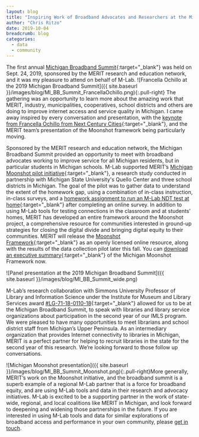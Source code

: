 ```yaml
---
layout: blog
title: "Inspiring Work of Broadband Advocates and Researchers at the Michigan Broadband Summit"
author: "Chris Ritzo"
date: 2019-10-04
breadcrumb: blog
categories:
  - data
  - community
---
```


The first annual [Michigan Broadband Summit](https://www.merit.edu/broadband/){:target="_blank"} was held on Sept. 24, 2019, sponsored by the MERIT research and education network, and it was my pleasure to attend on behalf of M-Lab. ![Francella Ochillo at the 2019 Michigan Broadband Summit]({{ site.baseurl }}/images/blog/MI_BB_Summit_FrancellaOchillo.png){:.pull-right} The gathering was an opportunity to learn more about the amazing work that MERIT, industry, municipalities, cooperatives, school districts and others are doing to improve internet access and service quality in Michigan. I came away inspired by every conversation and presentation, with the [keynote from Francella Ochillo from Next Century Cities](https://nextcenturycities.org/next-century-provides-keynote-remarks-on-expanding-access-at-the-michigan-broadband-summit/){:target="_blank"}, and the MERIT team’s presentation of the Moonshot framework being particularly moving.<!--more-->

Sponsored by the MERIT research and education network, the Michigan Broadband Summit provided an opportunity to meet with broadband advocates working to improve service for all Michigan residents, but in particular students in Michigan schools. M-Lab supported MERIT’s [Michigan Moonshot pilot initiative](https://www.merit.edu/school-districts-chosen-to-pilot-michigan-moonshot-data-collection-project/){:target="_blank"}, a research study conducted in partnership with Michigan State University's Quello Center and three school districts in Michigan. The goal of the pilot was to gather data to understand the extent of the homework gap, using a combination of in-class instruction, in-class surveys, and a [homework assignment to run an M-Lab NDT test at home](https://mi.broadbandtest.us/){:target="_blank"} after completing an online survey. In addition to using M-Lab tools for testing connections in the classroom and at students’ homes, MERIT has developed an entire framework around the Moonshot project, a comprehensive resource for communities interested in ground-up strategies for closing the digital divide and bringing digital equity to their communities. MERIT will release the [Moonshot Framework](https://www.merit.edu/FRAMEWORK/){:target="_blank"} as an openly licensed online resource, along with the results of the data collection pilot later this fall. You can [download an executive summary](https://www.merit.edu/wp-content/uploads/2019/09/Michigan_Moonshot_Broadband_Framework_Executive_Summary.pdf){:target="_blank"} of the Michigan Moonshot Framework now.

![Panel presentation at the 2019 Michigan Broadband Summit]({{ site.baseurl }}/images/blog/MI_BB_Summit_wide.png)

M-Lab’s research collaboration with Simmons University Professor of Library and Information Science under the Institute for Museum and Library Services award [#LG-71-18-0110-18](https://www.imls.gov/grants/awarded/lg-71-18-0110-18){:target="_blank"} allowed for us to be at the Michigan Broadband Summit, to speak with libraries and library service organizations about participation in the second year of our IMLS program. We were pleased to have many opportunities to meet librarians and school district staff from Michigan’s Upper Peninsula. As an intermediary organization that provides Internet connectivity to libraries in Michigan, MERIT is a perfect partner for helping to recruit libraries in the state for the second year of this research. We’re looking forward to those follow up conversations.

![Michigan Moonshot presentation]({{ site.baseurl }}/images/blog/MI_BB_Summit_Moonshot.png){:.pull-right}More generally, MERIT’s work on the Moonshot initiative, and the broadband summit is a superb example of a regional M-Lab partner that is a force for broadband equity, and are using M-Lab tools and data in their research and advocacy initiatives. M-Lab is excited to be a supporting partner in the work of state-wide, regional, and local coalitions like MERIT in Michigan, and look forward to deepening and widening those partnerships in the future. If you are interested in using M-Lab tools and data for similar explorations of broadband access and performance in your own community, please [get in touch](mailto:critzo@measurementlab.net).

